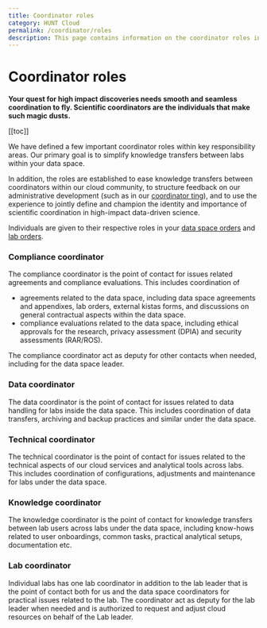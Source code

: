 ```yaml
---
title: Coordinator roles
category: HUNT Cloud
permalink: /coordinator/roles
description: This page contains information on the coordinator roles in HUNT Cloud.
---
```


# Coordinator roles

**Your quest for high impact discoveries needs smooth and seamless coordination to fly. Scientific coordinators are the individuals that make such magic dusts.**

[[toc]]

We have defined a few important coordinator roles within key responsibility areas. Our primary goal is to simplify knowledge transfers between labs within your data space. 

In addition, the roles are established to ease knowledge transfers between coordinators within our cloud community, to structure feedback on our administrative development (such as in our [coordinator ting](/tingweek/#coordinator-ting)), and to use the experience to jointly define and champion the identity and importance of scientific coordination in high-impact data-driven science.

Individuals are given to their respective roles in your [data space orders](/agreements/overview/#data-space-order) and [lab orders](/agreements/overview/#lab-order).

### Compliance coordinator

The compliance coordinator is the point of contact for issues related agreements and compliance evaluations. This includes coordination of 

* agreements related to the data space, including data space agreements and appendixes, lab orders, external kistas forms, and discussions on general contractual aspects within the data space. 
* compliance evaluations related to the data space, including ethical approvals for the research, privacy assessment (DPIA) and security assessments (RAR/ROS). 

The compliance coordinator act as deputy for other contacts when needed, including for the data space leader.

### Data coordinator

The data coordinator is the point of contact for issues related to data handling for labs inside the data space. This includes coordination of data transfers, archiving and backup practices and similar under the data space. 

### Technical coordinator

The technical coordinator is the point of contact for issues related to the technical aspects of our cloud services and analytical tools across labs. This includes coordination of configurations, adjustments and maintenance for labs under the data space.

### Knowledge coordinator

The knowledge coordinator is the point of contact for knowledge transfers between lab users across labs under the data space, including know-hows related to user onboardings, common tasks, practical analytical setups, documentation etc.

### Lab coordinator

Individual labs has one lab coordinator in addition to the lab leader that is the point of contact both for us and the data space coordinators for practical issues related to the lab. The coordinator act as deputy for the lab leader when needed and is authorized to request and adjust cloud resources on behalf of the Lab leader.


